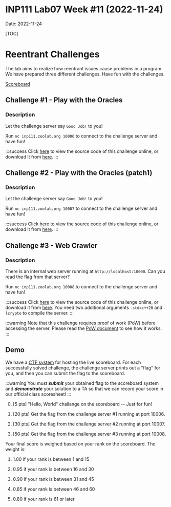# INP111 Lab07 Week #11 (2022-11-24)

Date: 2022-11-24

[TOC]

# Reentrant Challenges

The lab aims to realize how reentrant issues cause problems in a program. We have prepared three different challenges. Have fun with the challenges.

[Scoreboard](https://inpctf.zoolab.org)

## Challenge #1 - Play with the Oracles

### Description

Let the challenge server say `Good Job!` to you!

Run ``nc inp111.zoolab.org 10006`` to connect to the challenge server and have fun!

:::success
Click [here](https://inp111.zoolab.org/code.html?file=lab07/oracle.c) to view the source code of this challenge online, or download it from [here](https://inp111.zoolab.org/lab07/oracle.c).
:::

## Challenge #2 - Play with the Oracles (patch1)

### Description

Let the challenge server say `Good Job!` to you!

Run ``nc inp111.zoolab.org 10007`` to connect to the challenge server and have fun!

:::success
Click [here](https://inp111.zoolab.org/code.html?file=lab07/oraclep1.c) to view the source code of this challenge online, or download it from [here](https://inp111.zoolab.org/lab07/oraclep1.c).
:::

## Challenge #3 - Web Crawler

### Description

There is an internal web server running at `http://localhost:10000`. Can you read the flag from that server?

Run ``nc inp111.zoolab.org 10008`` to connect to the challenge server and have fun!

:::success
Click [here](https://inp111.zoolab.org/code.html?file=lab07/webcrawler.cpp) to view the source code of this challenge online, or download it from [here](https://inp111.zoolab.org/lab07/webcrawler.cpp). You need two additional arguments `-std=c++20` and `-lcrypto` to compile the server.
:::

:::warning
Note that this challenge requires proof of work (PoW) before accessing the server. Please read the [PoW document](https://md.zoolab.org/s/EHSmQ0szV) to see how it works.
:::

## Demo

We have a [CTF system](https://inpctf.zoolab.org/) for hosting the live scoreboard. For each successfully solved challenge, the challenge server prints out a "flag" for you, and then you can submit the flag to the scoreboard.

:::warning
You must ***submit*** your obtained flag to the scoreboard system and ***demonstrate*** your solution to a TA so that we can record your score in our official class scoresheet!
:::

0. [5 pts] "Hello, World" challange on the scoreboard -- Just for fun!

1. [20 pts] Get the flag from the challenge server #1 running at port 10006.

1. [30 pts] Get the flag from the challenge server #2 running at port 10007.

1. [50 pts] Get the flag from the challenge server #3 running at port 10008.

Your final score is weighed based on your rank on the scoreboard. The weight is:

1. 1.00 if your rank is between 1 and 15

2. 0.95 if your rank is between 16 and 30

3. 0.90 if your rank is between 31 and 45

4. 0.85 if your rank is between 46 and 60

5. 0.80 if your rank is 61 or later

